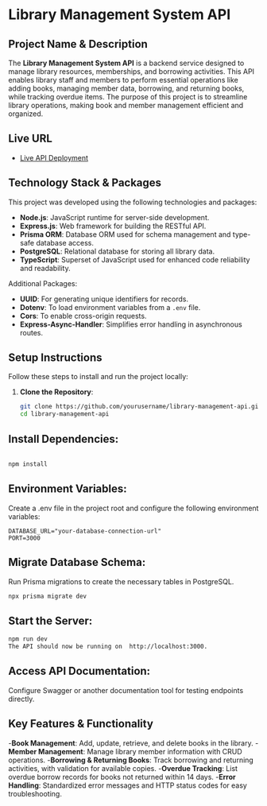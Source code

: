 # Library Management System API

## Project Name & Description
The **Library Management System API** is a backend service designed to manage library resources, memberships, and borrowing activities. This API enables library staff and members to perform essential operations like adding books, managing member data, borrowing, and returning books, while tracking overdue items. The purpose of this project is to streamline library operations, making book and member management efficient and organized.

## Live URL
- [Live API Deployment](https://library-management-system-gilt-eta.vercel.app/)

## Technology Stack & Packages
This project was developed using the following technologies and packages:

- **Node.js**: JavaScript runtime for server-side development.
- **Express.js**: Web framework for building the RESTful API.
- **Prisma ORM**: Database ORM used for schema management and type-safe database access.
- **PostgreSQL**: Relational database for storing all library data.
- **TypeScript**: Superset of JavaScript used for enhanced code reliability and readability.

Additional Packages:
- **UUID**: For generating unique identifiers for records.
- **Dotenv**: To load environment variables from a `.env` file.
- **Cors**: To enable cross-origin requests.
- **Express-Async-Handler**: Simplifies error handling in asynchronous routes.

## Setup Instructions
Follow these steps to install and run the project locally:

1. **Clone the Repository**:
   ```bash
   git clone https://github.com/yourusername/library-management-api.git
   cd library-management-api
   ```

## Install Dependencies:

```bash

npm install
```
## Environment Variables:

Create a .env file in the project root and configure the following environment variables:
```
DATABASE_URL="your-database-connection-url"
PORT=3000
```
## Migrate Database Schema:

Run Prisma migrations to create the necessary tables in PostgreSQL.

```bash
npx prisma migrate dev
```
## Start the Server:

```bash
npm run dev
The API should now be running on  http://localhost:3000.
```
## Access API Documentation:

 Configure Swagger or another documentation tool for testing endpoints directly.

## Key Features & Functionality

-**Book Management**: Add, update, retrieve, and delete books in the library.
-**Member Management**: Manage library member information with CRUD operations.
-**Borrowing & Returning Books**: Track borrowing and returning activities, with validation for available copies.
-**Overdue Tracking**: List overdue borrow records for books not returned within 14 days.
-**Error Handling**: Standardized error messages and HTTP status codes for easy troubleshooting.



